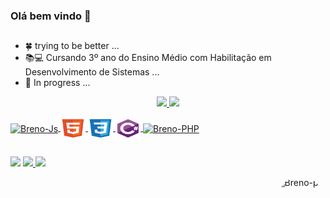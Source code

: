 ### Olá bem vindo 👋
 ##

* 🍀 trying to be better ...
* 📚💻 Cursando 3º ano do Ensino Médio com Habilitação em Desenvolvimento de Sistemas ...
* 💫 In progress ...

<div align="center">
<a href="https://github.com/naiolps">
<img height="180em" src="https://github-readme-stats.vercel.app/api?username=naiolps&show_icons=true&theme=gruvbox&include_all_commits=true&count_private=true"/>
<img height="180em" src="https://github-readme-stats.vercel.app/api/top-langs/?username=naiolps&layout=compact&langs_count=7&theme=gruvbox"/>
</div> 
 
 
 
<div style="display: inline_block"><br>
<img align="center" alt="Breno-Js" height="30" width="40" src="https://cdn.jsdelivr.net/gh/devicons/devicon/icons/javascript/javascript-original.svg" />
<img align="center" alt="Breno-HTML" height="30" width="40" src="https://raw.githubusercontent.com/devicons/devicon/master/icons/html5/html5-original.svg">
<img align="center" alt="Breno-CSS" height="30" width="40" src="https://raw.githubusercontent.com/devicons/devicon/master/icons/css3/css3-original.svg">
<img align="center" alt="Breno-Csharp" height="30" width="40" src="https://raw.githubusercontent.com/devicons/devicon/master/icons/csharp/csharp-original.svg">
<img align="center" alt="Breno-PHP" height="30" witdth="40" src="https://cdn.jsdelivr.net/gh/devicons/devicon/icons/php/php-original.svg" />
</div>
  
 
 
 
##
<div >
 <a href="https://www.linkedin.com/in/breno-pereira-dos-santos-110796257/" target="_blank"><img src="https://img.shields.io/badge/-LinkedIn-%230077B5?style=for-the-badge&logo=linkedin&logoColor=white" target="_blank"></a>
 <a href = "mailto:pereiradossantosbreno4@gmail.com"><img src="https://img.shields.io/badge/-Gmail-%23333?style=for-the-badge&logo=gmail&logoColor=white" target="_blank">
<a href="https://www.instagram.com/breno.ps/" target="_blank"><img src="https://img.shields.io/badge/-Instagram-%23E4405F?style=for-the-badge&logo=instagram&logoColor=white" target="_blank"></a>
 
  <img align="right" alt="Breno-pic" height="150" style="border-radius:50px;"
     src="https://scontent.fssz6-2.fna.fbcdn.net/v/t39.30808-6/315965800_3393406370884160_3487167150752818730_n.jpg?_nc_cat=102&ccb=1-7&_nc_sid=09cbfe&_nc_eui2=AeHeuV_OS8awJe3mXJ0Kg9eBIQqgMYIEDJUhCqAxggQMlUInUb1ZPUbfTC_1srFNkEtWIVTzK-PHwQffS0OJKBD9&_nc_ohc=uRJ5vYk6fxwAX8hwjRk&tn=HEX8YbGeo39KGLpc&_nc_ht=scontent.fssz6-2.fna&oh=00_AfCF1z9n8fNoqLhox3LaoFPKeKFz6HoYUXpQqJujn8Q5cA&oe=637C4C4D">
  </a>
</div>
